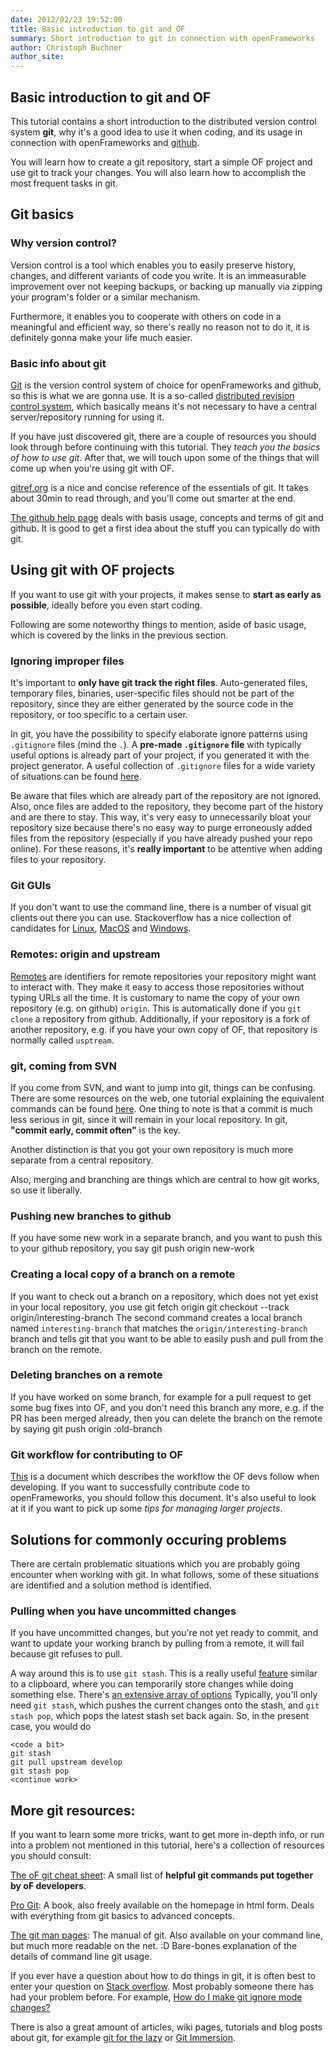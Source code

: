 ```yaml
---
date: 2012/02/23 19:52:00
title: Basic introduction to git and OF
summary: Short introduction to git in connection with openFrameworks
author: Christoph Buchner
author_site: 
---
```

## Basic introduction to git and OF

This tutorial contains a short introduction to the distributed version control system **git**, why it's a good idea to use it when coding, and its usage in connection with openFrameworks and [github](www.github.com).

You will learn how to create a git repository, start a simple OF project and use git to track your changes. You will also learn how to accomplish the most frequent tasks in git.

## Git basics

### Why version control?

Version control is a tool which enables you to easily preserve history, changes, and different variants of code you write.
It is an immeasurable improvement over not keeping backups, or backing up manually via zipping your program's folder or a similar mechanism.

Furthermore, it enables you to cooperate with others on code in a meaningful and efficient way, so there's really no reason not to do it, it is definitely gonna make your life much easier.

### Basic info about git

[Git](http://en.wikipedia.org/wiki/Git_%28software%29) is the version control system of choice for openFrameworks and github, so this is what we are gonna use. 
It is a so-called [distributed revision control system](http://en.wikipedia.org/wiki/Distributed_revision_control), which basically means it's not necessary to have a central server/repository running for using it.

If you have just discovered git, there are a couple of resources you should look through before continuing with this tutorial. They *teach you the basics of how to use git*. After that, we will touch upon some of the things that will come up when you're using git with OF.

[gitref.org](http://gitref.org/) is a nice and concise reference of the essentials of git. It takes about 30min to read through, and you'll come out smarter at the end.

[The github help page](http://help.github.com/) deals with basis usage, concepts and terms of git and github. It is good to get a first idea about the stuff you can typically do with git.

## Using git with OF projects

If you want to use git with your projects, it makes sense to **start as early as possible**, ideally before you even start coding.

Following are some noteworthy things to mention, aside of basic usage, which is covered by the links in the previous section.
	
### Ignoring improper files
It's important to **only have git track the right files**.
Auto-generated files, temporary files, binaries, user-specific files should not be part of the repository, since they are either generated by the source code in the repository, or too specific to a certain user.

In git, you have the possibility to specify elaborate ignore patterns using `.gitignore` files (mind the `.`). 
A **pre-made `.gitignore` file** with typically useful options is already part of your project, if you generated it with the project generator.
A useful collection of `.gitignore` files for a wide variety of situations can be found [here](https://github.com/github/gitignore).

Be aware that files which are already part of the repository are not ignored. 
Also, once files are added to the repository, they become part of the history and are there to stay. This way, it's very easy to unnecessarily bloat your repository size because there's no easy way to purge erroneously added files from the repository (especially if you have already pushed your repo online).
For these reasons, it's **really important** to be attentive when adding files to your repository. 

### Git GUIs
If you don't want to use the command line, there is a number of visual git clients out there you can use.
Stackoverflow has a nice collection of candidates for [Linux](http://stackoverflow.com/q/2141611/599884), [MacOS](http://stackoverflow.com/questions/455698/best-visual-client-for-git-on-mac-os-x) and [Windows](http://stackoverflow.com/questions/157476/what-guis-exist-for-git-on-windows).

### Remotes: origin and upstream
[Remotes](http://gitref.org/remotes/) are identifiers for remote repositories your repository might want to interact with. 
They make it easy to access those repositories without typing URLs all the time.
It is customary to name the copy of your own repository (e.g. on github) `origin`. This is automatically done if you `git clone` a repository from github.
Additionally, if your repository is a fork of another repository, e.g. if you have your own copy of OF, that repository is normally called `usptream`.

### git, coming from SVN
If you come from SVN, and want to jump into git, things can be confusing. There are some resources on the web, one tutorial explaining the equivalent commands can be found [here](http://git.or.cz/course/svn.html).
One thing to note is that a commit is much less serious in git, since it will remain in your local repository. In git, **"commit early, commit often"** is the key.

Another distinction is that you got your own repository is much more separate from a central repository.

Also, merging and branching are things which are central to how git works, so use it liberally.

### Pushing new branches to github
If you have some new work in a separate branch, and you want to push this to your github repository, you say
	git push origin new-work
	
### Creating a local copy of a branch on a remote
If you want to check out a branch on a repository, which does not yet exist in your local repository, you use
	git fetch origin
	git checkout --track origin/interesting-branch
The second command creates a local branch named `interesting-branch` that matches the `origin/interesting-branch` branch and tells git that you want to be able to easily push and pull from the branch on the remote.

### Deleting branches on a remote
If you have worked on some branch, for example for a pull request to get some bug fixes into OF, and you don't need this branch any more, e.g. if the PR has been merged already, then you can delete the branch on the remote by saying
	git push origin :old-branch

### Git workflow for contributing to OF
[This](https://github.com/openframeworks/openFrameworks/wiki/openFrameworks-git-workflow) is a document which describes the workflow the OF devs follow when developing. 
If you want to successfully contribute code to openFrameworks, you should follow this document.
It's also useful to look at it if you want to pick up some *tips for managing larger projects*.

## Solutions for commonly occuring problems

There are certain problematic situations which you are probably going encounter when working with git.
In what follows, some of these situations are identified and a solution method is identified.

### Pulling when you have uncommitted changes
If you have uncommitted changes, but you're not yet ready to commit, and want to update your working branch by pulling from a remote, it will fail because git refuses to pull. 

A way around this is to use `git stash`.
This is a really useful [feature](http://gitready.com/beginner/2009/01/10/stashing-your-changes.html) similar to a clipboard, where you can temporarily store changes while doing something else.
There's [an extensive array of options](http://linux.die.net/man/1/git-stash)
Typically, you'll only need `git stash`, which pushes the current changes onto the stash, and `git stash pop`, which pops the latest stash set back again.
So, in the present case, you would do

	<code a bit>
	git stash
	git pull upstream develop
	git stash pop
	<continue work>

## More git resources:

If you want to learn some more tricks, want to get more in-depth info, or run into a problem not mentioned in this tutorial, here's a collection of resources you should consult:

[The oF git cheat sheet](http://piratepad.net/ofgitcheatsheet): A small list of **helpful git commands put together by oF developers**.

[Pro Git](http://progit.org/): A book, also freely available on the homepage in html form. Deals with everything from git basics to advanced concepts.

[The git man pages](http://www.kernel.org/pub/software/scm/git/docs/): The manual of git. Also available on your command line, but much more readable on the net. :D Bare-bones explanation of the details of command line git usage.

If you ever have a question about how to do things in git, it is often best to enter your question on [Stack overflow](http://www.stackoverflow.com). Most probably someone there has had your problem before. For example, [How do I make git ignore mode changes?](http://stackoverflow.com/search?q=How+do+I+make+git+ignore+mode+changes)

There is also a great amount of articles, wiki pages, tutorials and blog posts about git, for example [git for the lazy](http://spheredev.org/wiki/Git_for_the_lazy) or [Git Immersion](http://library.edgecase.com/git_immersion/index.html).

